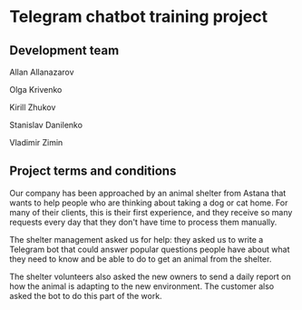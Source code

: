 # Telegram chatbot training project
## Development team
Allan Allanazarov

Olga Krivenko

Kirill Zhukov

Stanislav Danilenko

Vladimir Zimin

## Project terms and conditions
Our company has been approached by an animal shelter from Astana that wants to help people who are thinking about taking a dog or cat home. For many of their clients, this is their first experience, and they receive so many requests every day that they don't have time to process them manually.

The shelter management asked us for help: they asked us to write a Telegram bot that could answer popular questions people have about what they need to know and be able to do to get an animal from the shelter.

The shelter volunteers also asked the new owners to send a daily report on how the animal is adapting to the new environment. The customer also asked the bot to do this part of the work.

